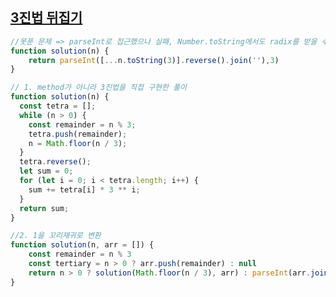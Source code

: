 ## <a href='https://school.programmers.co.kr/learn/courses/30/lessons/68935'>3진법 뒤집기</a>

```javascript 
//못푼 문제 => parseInt로 접근했으나 실패, Number.toString에서도 radix를 받을 수 있음.
function solution(n) {
    return parseInt([...n.toString(3)].reverse().join(''),3) 
}
```
```javascript
// 1. method가 아니라 3진법을 직접 구현한 풀이
function solution(n) {
  const tetra = [];
  while (n > 0) {
    const remainder = n % 3;
    tetra.push(remainder);
    n = Math.floor(n / 3);
  }
  tetra.reverse();
  let sum = 0;
  for (let i = 0; i < tetra.length; i++) {
    sum += tetra[i] * 3 ** i;
  }
  return sum;
}

//2. 1을 꼬리재귀로 변환
function solution(n, arr = []) {
    const remainder = n % 3
    const tertiary = n > 0 ? arr.push(remainder) : null
    return n > 0 ? solution(Math.floor(n / 3), arr) : parseInt(arr.join(''),3)
}
```
